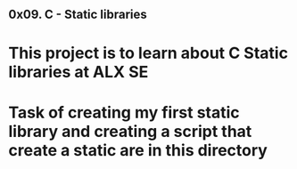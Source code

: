 ## 0x09. C - Static libraries

# This project is to learn about C Static libraries at ALX SE

# Task of creating my first static library and creating a script that create a static are in this directory
